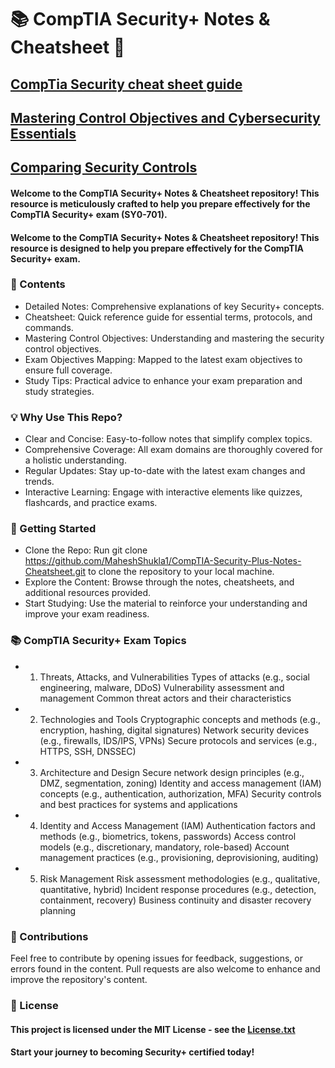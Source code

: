 # 📚 CompTIA Security+ Notes & Cheatsheet 📘

## [CompTia Security cheat sheet guide](https://github.com/MaheshShukla1/CompTia-Security-prep/wiki/CompTia-Security--cheat-sheet-guide)

## [Mastering Control Objectives and Cybersecurity Essentials](https://github.com/MaheshShukla1/CompTIA-Security-Plus-Notes-Cheatsheet/wiki/Mastering-Control-Objectives-and-Cybersecurity-Essentials)

## [Comparing Security Controls](https://github.com/MaheshShukla1/CompTIA-SY0-701-Security-Study-Notes/wiki/Comparing-Security-Controls)

#### Welcome to the CompTIA Security+ Notes & Cheatsheet repository! This resource is meticulously crafted to help you prepare effectively for the CompTIA Security+ exam (SY0-701).

#### Welcome to the CompTIA Security+ Notes & Cheatsheet repository! This resource is designed to help you prepare effectively for the CompTIA Security+ exam.

### 📝 Contents
* Detailed Notes: Comprehensive explanations of key Security+ concepts.
* Cheatsheet: Quick reference guide for essential terms, protocols, and commands.
* Mastering Control Objectives: Understanding and mastering the security control objectives.
* Exam Objectives Mapping: Mapped to the latest exam objectives to ensure full coverage.
* Study Tips: Practical advice to enhance your exam preparation and study strategies.
  
### 💡 Why Use This Repo?
* Clear and Concise: Easy-to-follow notes that simplify complex topics.
* Comprehensive Coverage: All exam domains are thoroughly covered for a holistic understanding.
* Regular Updates: Stay up-to-date with the latest exam changes and trends.
* Interactive Learning: Engage with interactive elements like quizzes, flashcards, and practice exams.
  
### 🚀 Getting Started
* Clone the Repo: Run git clone https://github.com/MaheshShukla1/CompTIA-Security-Plus-Notes-Cheatsheet.git to clone the repository to your local machine.
* Explore the Content: Browse through the notes, cheatsheets, and additional resources provided.
* Start Studying: Use the material to reinforce your understanding and improve your exam readiness.
### 📚 CompTIA Security+ Exam Topics

* 1. Threats, Attacks, and Vulnerabilities
Types of attacks (e.g., social engineering, malware, DDoS)
Vulnerability assessment and management
Common threat actors and their characteristics

* 2. Technologies and Tools
Cryptographic concepts and methods (e.g., encryption, hashing, digital signatures)
Network security devices (e.g., firewalls, IDS/IPS, VPNs)
Secure protocols and services (e.g., HTTPS, SSH, DNSSEC)

* 3. Architecture and Design
Secure network design principles (e.g., DMZ, segmentation, zoning)
Identity and access management (IAM) concepts (e.g., authentication, authorization, MFA)
Security controls and best practices for systems and applications

* 4. Identity and Access Management (IAM)
Authentication factors and methods (e.g., biometrics, tokens, passwords)
Access control models (e.g., discretionary, mandatory, role-based)
Account management practices (e.g., provisioning, deprovisioning, auditing)

* 5. Risk Management
Risk assessment methodologies (e.g., qualitative, quantitative, hybrid)
Incident response procedures (e.g., detection, containment, recovery)
Business continuity and disaster recovery planning

### 🤝 Contributions
Feel free to contribute by opening issues for feedback, suggestions, or errors found in the content. Pull requests are also welcome to enhance and improve the repository's content.

### 📜 License
#### This project is licensed under the MIT License - see the [License.txt](https://github.com/user-attachments/files/15513942/License.txt)

#### Start your journey to becoming Security+ certified today!

